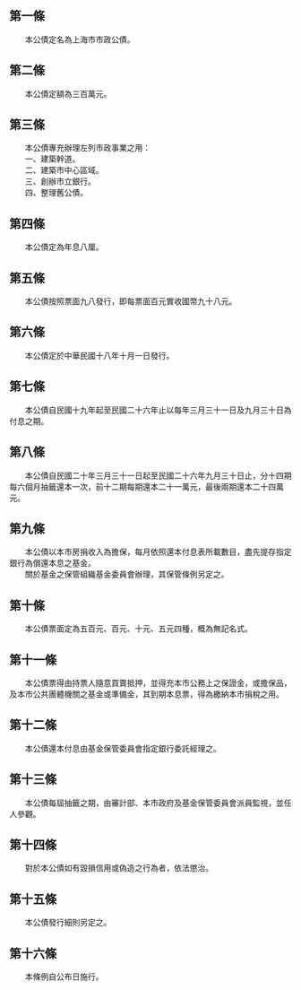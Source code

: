 第一條 
-------
　　本公債定名為上海市市政公債。  


第二條 
-------
　　本公債定額為三百萬元。  


第三條 
-------
　　本公債專充辦理左列市政事業之用：  
　　一、建築幹道。  
　　二、建築市中心區域。  
　　三、創辦市立銀行。  
　　四、整理舊公債。  


第四條 
-------
　　本公債定為年息八厘。  


第五條 
-------
　　本公債按照票面九八發行，即每票面百元實收國幣九十八元。  


第六條 
-------
　　本公債定於中華民國十八年十月一日發行。  


第七條 
-------
　　本公債自民國十九年起至民國二十六年止以每年三月三十一日及九月三十日為付息之期。  


第八條 
-------
　　本公債自民國二十年三月三十一日起至民國二十六年九月三十日止，分十四期每六個月抽籤還本一次，前十二期每期還本二十一萬元，最後兩期還本二十四萬元。  


第九條 
-------
　　本公債以本市房捐收入為擔保，每月依照還本付息表所載數目，盡先提存指定銀行為償還本息之基金。  
　　關於基金之保管組織基金委員會辦理，其保管條例另定之。  


第十條 
-------
　　本公債票面定為五百元、百元、十元、五元四種，概為無記名式。  


第十一條 
---------
　　本公債票得由持票人隨意買賣抵押，並得充本市公務上之保證金，或擔保品，及本市公共團體機關之基金或準備金，其到期本息票，得為繳納本市捐稅之用。  


第十二條 
---------
　　本公債還本付息由基金保管委員會指定銀行委託經理之。  


第十三條 
---------
　　本公債每屆抽籤之期，由審計部、本市政府及基金保管委員會派員監視，並任人參觀。  


第十四條 
---------
　　對於本公債如有毀損信用或偽造之行為者，依法懲治。  


第十五條 
---------
　　本公債發行細則另定之。  


第十六條 
---------
　　本條例自公布日施行。